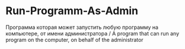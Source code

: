 # Run-Programm-As-Admin
Программа которая может запустить любую программу на компьютере, от имени администратора / A program that can run any program on the computer, on behalf of the administrator
